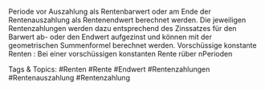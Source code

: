Periode vor Auszahlung als Rentenbarwert oder am Ende der Rentenauszahlung als Rentenendwert
berechnet werden. Die jeweiligen Rentenzahlungen werden dazu entsprechend des Zinssatzes für den
Barwert ab- oder den Endwert aufgezinst und können mit der geometrischen Summenformel berechnet
werden.
Vorschüssige konstante Renten : Bei einer vorschüssigen konstanten Rente rüber nPerioden

   Tags & Topics:
   #Renten
   #Rente
   #Endwert
   #Rentenzahlungen
   #Rentenauszahlung
   #Rentenzahlung